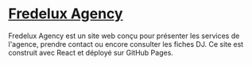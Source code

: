 # [Fredelux Agency](https://fredeluxagency.com)

Fredelux Agency est un site web conçu pour présenter les services de l'agence, prendre contact ou encore consulter les fiches DJ. Ce site est construit avec React et déployé sur GitHub Pages.
